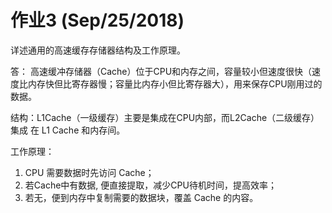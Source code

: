 # 作业3 (Sep/25/2018)
详述通用的高速缓存存储器结构及工作原理。

答：
高速缓冲存储器（Cache）位于CPU和内存之间，容量较小但速度很快（速度比内存快但比寄存器慢；容量比内存小但比寄存器大），用来保存CPU刚用过的数据。

结构：L1Cache（一级缓存）主要是集成在CPU内部，而L2Cache（二级缓存）集成 在 L1 Cache 和内存间。

工作原理：
1.	CPU 需要数据时先访问 Cache；
2.	若Cache中有数据, 便直接提取，减少CPU待机时间，提高效率；
3.	若无，便到内存中复制需要的数据块，覆盖 Cache 的内容。
